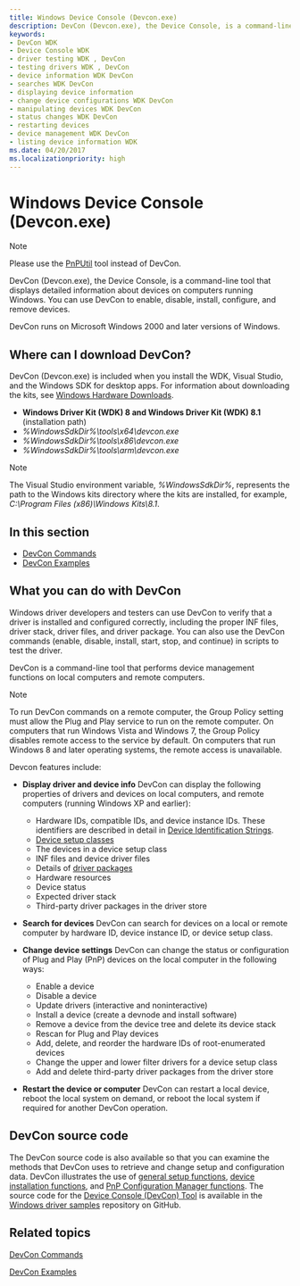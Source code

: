 ```yaml
---
title: Windows Device Console (Devcon.exe)
description: DevCon (Devcon.exe), the Device Console, is a command-line tool that displays detailed information about devices on computers running Windows.
keywords:
- DevCon WDK
- Device Console WDK
- driver testing WDK , DevCon
- testing drivers WDK , DevCon
- device information WDK DevCon
- searches WDK DevCon
- displaying device information
- change device configurations WDK DevCon
- manipulating devices WDK DevCon
- status changes WDK DevCon
- restarting devices
- device management WDK DevCon
- listing device information WDK
ms.date: 04/20/2017
ms.localizationpriority: high 
---
```


# Windows Device Console (Devcon.exe)

> [!NOTE]
> Please use the [PnPUtil](pnputil.md) tool instead of DevCon.

DevCon (Devcon.exe), the Device Console, is a command-line tool that displays detailed information about devices on computers running Windows. You can use DevCon to enable, disable, install, configure, and remove devices.

DevCon runs on Microsoft Windows 2000 and later versions of Windows.

## Where can I download DevCon?

DevCon (Devcon.exe) is included when you install the WDK, Visual Studio, and the Windows SDK for desktop apps. For information about downloading the kits, see [Windows Hardware Downloads](../download-the-wdk.md).

- **Windows Driver Kit (WDK) 8 and Windows Driver Kit (WDK) 8.1** (installation path)
- *%WindowsSdkDir%\tools\x64\devcon.exe*
- *%WindowsSdkDir%\tools\x86\devcon.exe*
- *%WindowsSdkDir%\tools\arm\devcon.exe*

> [!NOTE]
> The Visual Studio environment variable, *%WindowsSdkDir%*, represents the path to the Windows kits directory where the kits are installed, for example, *C:\Program Files (x86)\Windows Kits\8.1*.

## In this section

- [DevCon Commands](devcon-general-commands.md)
- [DevCon Examples](devcon-examples.md)

## <span id="What_you_can_do_with_DevCon"></span><span id="what_you_can_do_with_devcon"></span><span id="WHAT_YOU_CAN_DO_WITH_DEVCON"></span>What you can do with DevCon


Windows driver developers and testers can use DevCon to verify that a driver is installed and configured correctly, including the proper INF files, driver stack, driver files, and driver package. You can also use the DevCon commands (enable, disable, install, start, stop, and continue) in scripts to test the driver.

DevCon is a command-line tool that performs device management functions on local computers and remote computers.

> [!NOTE]
> To run DevCon commands on a remote computer, the Group Policy setting must allow the Plug and Play service to run on the remote computer. On computers that run Windows Vista and Windows 7, the Group Policy disables remote access to the service by default. On computers that run Windows 8 and later operating systems, the remote access is unavailable.
 

Devcon features include:

-   **Display driver and device info** DevCon can display the following properties of drivers and devices on local computers, and remote computers (running Windows XP and earlier):
    -   Hardware IDs, compatible IDs, and device instance IDs. These identifiers are described in detail in [Device Identification Strings](../install/device-identification-strings.md).
    -   [Device setup classes](../install/overview-of-device-setup-classes.md)
    -   The devices in a device setup class
    -   INF files and device driver files
    -   Details of [driver packages](../install/components-of-a-driver-package.md)
    -   Hardware resources
    -   Device status
    -   Expected driver stack
    -   Third-party driver packages in the driver store
-   **Search for devices** DevCon can search for devices on a local or remote computer by hardware ID, device instance ID, or device setup class.

-   **Change device settings** DevCon can change the status or configuration of Plug and Play (PnP) devices on the local computer in the following ways:
    -   Enable a device
    -   Disable a device
    -   Update drivers (interactive and noninteractive)
    -   Install a device (create a devnode and install software)
    -   Remove a device from the device tree and delete its device stack
    -   Rescan for Plug and Play devices
    -   Add, delete, and reorder the hardware IDs of root-enumerated devices
    -   Change the upper and lower filter drivers for a device setup class
    -   Add and delete third-party driver packages from the driver store
-   **Restart the device or computer** DevCon can restart a local device, reboot the local system on demand, or reboot the local system if required for another DevCon operation.

## <span id="DevCon_source_code"></span><span id="devcon_source_code"></span><span id="DEVCON_SOURCE_CODE"></span>DevCon source code


The DevCon source code is also available so that you can examine the methods that DevCon uses to retrieve and change setup and configuration data. DevCon illustrates the use of [general setup functions](/previous-versions/ff544985(v=vs.85)), [device installation functions](/previous-versions/ff541299(v=vs.85)), and [PnP Configuration Manager functions](/previous-versions/ff549713(v=vs.85)). The source code for the [Device Console (DevCon) Tool](https://github.com/Microsoft/Windows-driver-samples/tree/master/setup/devcon) is available in the [Windows driver samples](https://github.com/Microsoft/Windows-driver-samples) repository on GitHub.

## <span id="related_topics"></span>Related topics


[DevCon Commands](devcon-general-commands.md)

[DevCon Examples](devcon-examples.md)

